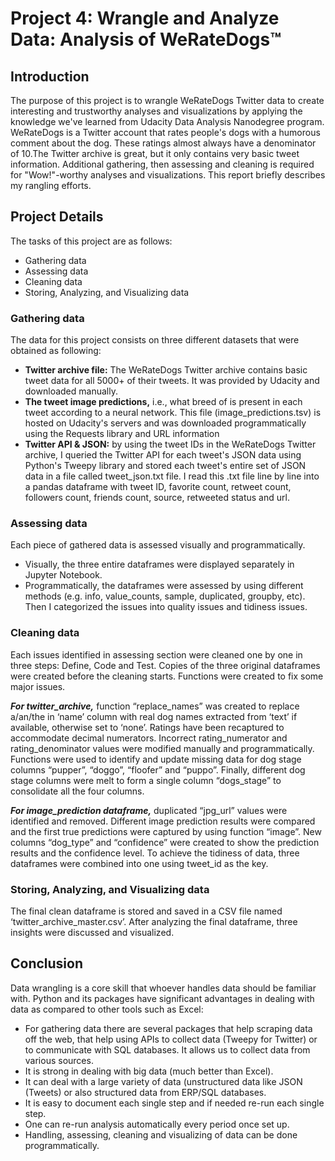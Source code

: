 # Project 4: Wrangle and Analyze Data: Analysis of WeRateDogs™
## Introduction
The purpose of this project is to wrangle WeRateDogs Twitter data to create interesting and trustworthy analyses and visualizations 
by applying the knowledge we've learned from Udacity Data Analysis Nanodegree program. WeRateDogs is a Twitter account that rates 
people's dogs with a humorous comment about the dog. These ratings almost always have a denominator of 10.The Twitter archive is great,
but it only contains very basic tweet information. Additional gathering, then assessing and cleaning is required for "Wow!"-worthy 
analyses and visualizations. This report briefly describes my rangling efforts.

## Project Details
The tasks of this project are as follows:
* Gathering data
* Assessing data
* Cleaning data
* Storing, Analyzing, and Visualizing data

### Gathering data
The data for this project consists on three different datasets that were obtained as following:
* **Twitter archive file:** The WeRateDogs Twitter archive contains basic tweet data for all 5000+ of their tweets. It was provided by Udacity and downloaded manually.
* **The tweet image predictions,** i.e., what breed of is present in each tweet according to a neural network. This file (image_predictions.tsv) is hosted on Udacity's servers and was downloaded programmatically using the Requests library and URL information
* **Twitter API & JSON:** by using the tweet IDs in the WeRateDogs Twitter archive, I queried the Twitter API for each tweet's JSON data using Python's Tweepy library and stored each tweet's entire set of JSON data in a file called tweet_json.txt file. I read this .txt file line by line into a pandas dataframe with tweet ID, favorite count, retweet count, followers count, friends count, source, retweeted status and url.

### Assessing data
Each piece of gathered data is assessed visually and programmatically.
* Visually, the three entire dataframes were displayed separately in Jupyter Notebook.
* Programmatically, the dataframes were assessed by using different methods (e.g. info, value_counts, sample, duplicated, groupby, etc).
Then I categorized the issues into quality issues and tidiness issues. 

### Cleaning data
Each issues identified in assessing section were cleaned one by one in three steps: Define, Code and Test. 
Copies of the three original dataframes were created before the cleaning starts. 
Functions were created to fix some major issues.

**_For twitter_archive,_** function “replace_names” was created to replace a/an/the in ‘name’ column with real dog names extracted from ‘text’ if available, otherwise set to ‘none’.
Ratings have been recaptured to accommodate decimal numerators. Incorrect rating_numerator and rating_denominator values were modified manually and programmatically. Functions were used to identify and update missing data for dog stage columns “pupper”, “doggo”, “floofer” and “puppo”. Finally, different dog stage columns were melt to form a single column “dogs_stage” to consolidate all the four columns.

**_For image_prediction dataframe,_** duplicated “jpg_url” values were identified and removed. Different image prediction results were compared and the first true predictions were captured by using function “image”. New columns “dog_type” and “confidence” were created to show the prediction results and the confidence level.
To achieve the tidiness of data, three dataframes were combined into one using tweet_id as the key.

### Storing, Analyzing, and Visualizing data
The final clean dataframe is stored and saved in a CSV file named ‘twitter_archive_master.csv’. After analyzing the final dataframe, three insights were discussed and visualized.

## Conclusion
Data wrangling is a core skill that whoever handles data should be familiar with.
Python and its packages have significant advantages in dealing with data as compared to other tools such as Excel:

* For gathering data there are several packages that help scraping data off the web, that help using APIs to collect data (Tweepy for Twitter) or to communicate with SQL databases. It allows us to collect data from various sources.
* It is strong in dealing with big data (much better than Excel).
* It can deal with a large variety of data (unstructured data like JSON (Tweets) or also structured data from ERP/SQL databases.
* It is easy to document each single step and if needed re-run each single step. 
* One can re-run analysis automatically every period once set up. 
* Handling, assessing, cleaning and visualizing of data can be done programmatically.
